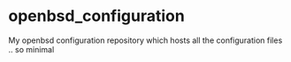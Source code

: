 # openbsd_configuration
My openbsd configuration repository which hosts all the configuration files .. so minimal

